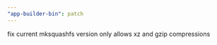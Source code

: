 ```yaml
---
"app-builder-bin": patch
---
```


fix current mksquashfs version only allows xz and gzip compressions
